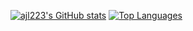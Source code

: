 [![ajl223's GitHub stats](https://github-readme-stats.vercel.app/api?username=ajl223)](https://github.com/ajl223/github-readme-stats) [![Top Languages](https://github-readme-stats.vercel.app/api/top-langs/?username=ajl223&layout=compact)](https://github.com/ajl223/github-readme-stats)
